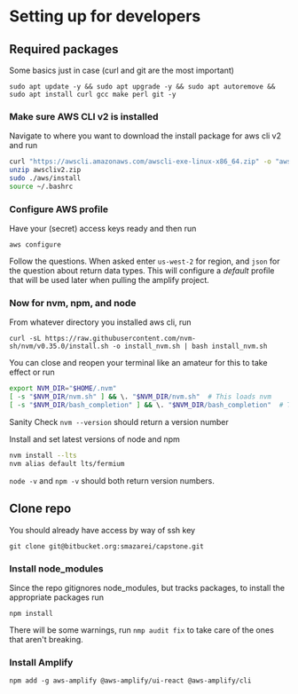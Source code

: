 # Setting up for developers

## Required packages

Some basics just in case (curl and git are the most important)

`sudo apt update -y && sudo apt upgrade -y && sudo apt autoremove && sudo apt install curl gcc make perl git -y`  

### Make sure AWS CLI v2 is installed

Navigate to where you want to download the install package for aws cli v2 and run  

```bash
curl "https://awscli.amazonaws.com/awscli-exe-linux-x86_64.zip" -o "awscliv2.zip"
unzip awscliv2.zip
sudo ./aws/install
source ~/.bashrc
```

### Configure AWS profile

Have your (secret) access keys ready and then run 

`aws configure`

Follow the questions. When asked enter `us-west-2` for region, and `json` for the question about return data types. This will configure a *_default_* profile that will be used later when pulling the amplify project.

### Now for nvm, npm, and node

From whatever directory  you installed aws cli, run

`curl -sL https://raw.githubusercontent.com/nvm-sh/nvm/v0.35.0/install.sh -o install_nvm.sh | bash install_nvm.sh`

You can close and reopen your terminal like an amateur for this to take effect or run  

```bash
export NVM_DIR="$HOME/.nvm"
[ -s "$NVM_DIR/nvm.sh" ] && \. "$NVM_DIR/nvm.sh"  # This loads nvm
[ -s "$NVM_DIR/bash_completion" ] && \. "$NVM_DIR/bash_completion"  # This loads nvm bash_completion
```

Sanity Check
`nvm --version` should return a version number

Install and set latest versions of node and npm  

```bash
nvm install --lts
nvm alias default lts/fermium
```
`node -v` and `npm -v` should both return version numbers.

## Clone repo

You should already have access by way of ssh key

`git clone git@bitbucket.org:smazarei/capstone.git`

### Install node_modules

Since the repo gitignores node_modules, but tracks packages, to install the appropriate packages run  

`npm install`

There will be some warnings, run `nmp audit fix` to take care of the ones that aren't breaking.  

### Install Amplify

`npm add -g aws-amplify @aws-amplify/ui-react @aws-amplify/cli`



